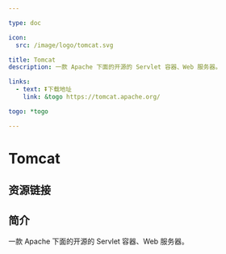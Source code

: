 ```yaml
---

type: doc

icon:
  src: /image/logo/tomcat.svg

title: Tomcat
description: 一款 Apache 下面的开源的 Servlet 容器、Web 服务器。

links:
  - text: ⏬下载地址
    link: &togo https://tomcat.apache.org/

togo: *togo

---
```


<ShowLogo />

# Tomcat

<ShowBreadcrumb />

## 资源链接

<ShowLinks />

## 简介

一款 Apache 下面的开源的 Servlet 容器、Web 服务器。